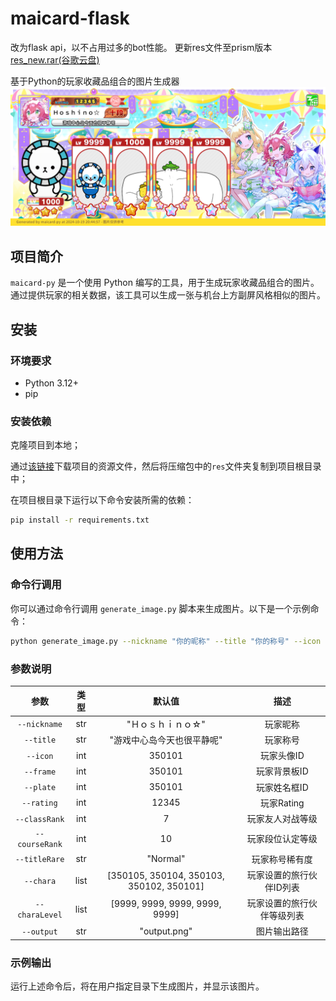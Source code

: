# maicard-flask
改为flask api，以不占用过多的bot性能。
更新res文件至prism版本[res_new.rar(谷歌云盘)](https://drive.google.com/file/d/1Pn416VpaAHTff3__3SkYKwxZjLzlmZRg/view?usp=sharing)

基于Python的玩家收藏品组合的图片生成器
![output.png](output.png)

## 项目简介

`maicard-py` 是一个使用 Python 编写的工具，用于生成玩家收藏品组合的图片。通过提供玩家的相关数据，该工具可以生成一张与机台上方副屏风格相似的图片。

## 安装

### 环境要求

- Python 3.12+
- pip

### 安装依赖

克隆项目到本地；

通过[该链接](https://alist.error063.work/Games/res.zip)下载项目的资源文件，然后将压缩包中的`res`文件夹复制到项目根目录中；

在项目根目录下运行以下命令安装所需的依赖：

```sh 
pip install -r requirements.txt
```

## 使用方法

### 命令行调用

你可以通过命令行调用 `generate_image.py` 脚本来生成图片。以下是一个示例命令：

```sh 
python generate_image.py --nickname "你的昵称" --title "你的称号" --icon 12345 --frame 12345 --plate 12345 --rating 67890 --classRank 5 --courseRank 8 --titleRare "Rare" --version "Ver.CN1.45-E" --chara 12345 67890 11111 22222 33333 --charaLevel 9999 9999 9999 9999 9999
```

### 参数说明

|       参数       |  类型  |                   默认值                    |      描述       |
|:--------------:|:----:|:----------------------------------------:|:-------------:|
|  `--nickname`  | str  |                "Ｈｏｓｈｉｎｏ☆"                |     玩家昵称      |
|   `--title`    | str  |              "游戏中心岛今天也很平静呢"              |     玩家称号      |
|    `--icon`    | int  |                  350101                  |    玩家头像ID     |
|   `--frame`    | int  |                  350101                  |    玩家背景板ID    |
|   `--plate`    | int  |                  350101                  |    玩家姓名框ID    |
|   `--rating`   | int  |                  12345                   |   玩家Rating    |
| `--classRank`  | int  |                    7                     |   玩家友人对战等级    |
| `--courseRank` | int  |                    10                    |   玩家段位认定等级    |
| `--titleRare`  | str  |                 "Normal"                 |    玩家称号稀有度    |
|   `--chara`    | list | [350105, 350104, 350103, 350102, 350101] | 玩家设置的旅行伙伴ID列表 |
| `--charaLevel` | list |      [9999, 9999, 9999, 9999, 9999]      | 玩家设置的旅行伙伴等级列表 |
|   `--output`   | str  |               "output.png"               |    图片输出路径     |

### 示例输出
运行上述命令后，将在用户指定目录下生成图片，并显示该图片。

